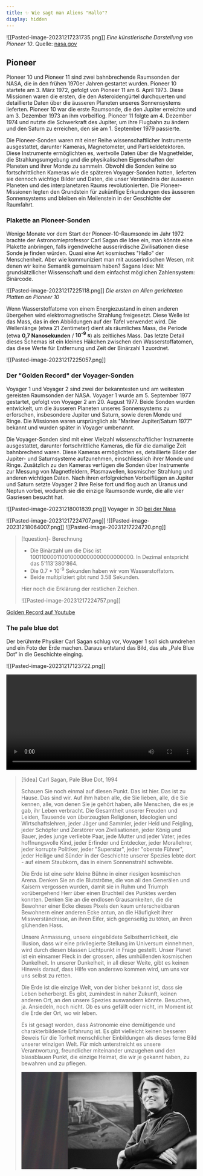 ```yaml
---
title: ✨ Wie sagt man Aliens "Hallo"?
display: hidden
---
```

![[Pasted-image-20231217231735.png]]
*Eine künstlerische Darstellung von Pioneer 10*. Quelle: [nasa.gov](https://science.nasa.gov/mission/pioneer-10/)

## Pioneer

Pioneer 10 und Pioneer 11 sind zwei bahnbrechende Raumsonden der NASA, die in den frühen 1970er Jahren gestartet wurden. Pioneer 10 startete am 3. März 1972, gefolgt von Pioneer 11 am 6. April 1973. Diese Missionen waren die ersten, die den Asteroidengürtel durchquerten und detaillierte Daten über die äusseren Planeten unseres Sonnensystems lieferten. Pioneer 10 war die erste Raumsonde, die den Jupiter erreichte und am 3. Dezember 1973 an ihm vorbeiflog. Pioneer 11 folgte am 4. Dezember 1974 und nutzte die Schwerkraft des Jupiter, um ihre Flugbahn zu ändern und den Saturn zu erreichen, den sie am 1. September 1979 passierte.

Die Pioneer-Sonden waren mit einer Reihe wissenschaftlicher Instrumente ausgestattet, darunter Kameras, Magnetometer, und Partikeldetektoren. Diese Instrumente ermöglichten es, wertvolle Daten über die Magnetfelder, die Strahlungsumgebung und die physikalischen Eigenschaften der Planeten und ihrer Monde zu sammeln. Obwohl die Sonden keine so fortschrittlichen Kameras wie die späteren Voyager-Sonden hatten, lieferten sie dennoch wichtige Bilder und Daten, die unser Verständnis der äusseren Planeten und des interplanetaren Raums revolutionierten. Die Pioneer-Missionen legten den Grundstein für zukünftige Erkundungen des äusseren Sonnensystems und bleiben ein Meilenstein in der Geschichte der Raumfahrt.
### Plakette an Pioneer-Sonden

Wenige Monate vor dem Start der Pioneer-10-Raumsonde im Jahr 1972 brachte der Astronomieprofessor Carl Sagan die Idee ein, man könnte eine Plakette anbringen, falls irgendwelche ausserirdische Zivilisationen diese Sonde je finden würden. Quasi eine Art kosmisches "Hallo" der Menschenheit. Aber wie kommuniziert man mit ausserirdischen Wesen, mit denen wir keine Semantik gemeinsam haben? Sagans Idee: Mit grundsätzllicher Wissenschaft und dem einfachst möglichen Zahlensystem: Binärcode.

![[Pasted-image-20231217225118.png]]
*Die ersten an Alien gerichteten Platten an Pioneer 10*

Wenn Wasserstoffatome von einem Energiezustand in einen anderen übergehen wird elektromagnetische Strahlung freigesetzt. Diese Welle ist das Mass, das in den Abbildungen auf der Tafel verwendet wird. Die Wellenlänge (etwa 21 Zentimeter) dient als räumliches Mass, die Periode (etwa **0,7 Nanosekunden** / **10<sup>-9</sup> s**) als zeitliches Mass. Das letzte Detail dieses Schemas ist ein kleines Häkchen zwischen den Wasserstoffatomen, das diese Werte für Entfernung und Zeit der Binärzahl 1 zuordnet.

![[Pasted-image-20231217225057.png]]
### Der "Golden Record" der Voyager-Sonden

Voyager 1 und Voyager 2 sind zwei der bekanntesten und am weitesten gereisten Raumsonden der NASA. Voyager 1 wurde am 5. September 1977 gestartet, gefolgt von Voyager 2 am 20. August 1977. Beide Sonden wurden entwickelt, um die äusseren Planeten unseres Sonnensystems zu erforschen, insbesondere Jupiter und Saturn, sowie deren Monde und Ringe. Die Missionen waren ursprünglich als "Mariner Jupiter/Saturn 1977" bekannt und wurden später in Voyager umbenannt.

<Youtube id="lbl_4TnPIGM" />

Die Voyager-Sonden sind mit einer Vielzahl wissenschaftlicher Instrumente ausgestattet, darunter fortschrittliche Kameras, die für die damalige Zeit bahnbrechend waren. Diese Kameras ermöglichten es, detaillierte Bilder der Jupiter- und Saturnsysteme aufzunehmen, einschliesslich ihrer Monde und Ringe. Zusätzlich zu den Kameras verfügen die Sonden über Instrumente zur Messung von Magnetfeldern, Plasmawellen, kosmischer Strahlung und anderen wichtigen Daten. Nach ihren erfolgreichen Vorbeiflügen an Jupiter und Saturn setzte Voyager 2 ihre Reise fort und flog auch an Uranus und Neptun vorbei, wodurch sie die einzige Raumsonde wurde, die alle vier Gasriesen besucht hat.

![[Pasted-image-20231218001839.png]]
Voyager in 3D [bei der Nasa](https://voyager.jpl.nasa.gov/mission/spacecraft/interactive.php)

![[Pasted-image-20231217224707.png]]
![[Pasted-image-20231218064007.png]]
![[Pasted-image-20231217224720.png]]

> [!question]- Berechnung
> 
> - Die Binärzahl um die Disc ist 100110000110010000000000000000000. In Dezimal entspricht das 5\'113\'380\'864.
> - Die 0.7 * 10<sup>-9</sup> Sekunden haben wir vom Wasserstoffatom.
> - Beide multipliziert gibt rund 3.58 Sekunden.
> 
> Hier noch die Erklärung der restlichen Zeichen. 
> 
> ![[Pasted-image-20231217224757.png]]

[Golden Record auf Youtube](https://www.youtube.com/watch?v=ELnn9V01EiI)

### The pale blue dot

Der berühmte Physiker Carl Sagan schlug vor, Voyager 1 soll sich umdrehen und ein Foto der Erde machen. Daraus entstand das Bild, das als „Pale Blue Dot“ in die Geschichte einging.

![[Pasted-image-20231217123722.png]]

<video controls width="100%"><source src="https://v.nostr.build/naDM.mp4" type="video/mp4" /></video>

> [!idea] Carl Sagan, Pale Blue Dot, 1994
> 
> Schauen Sie noch einmal auf diesen Punkt. Das ist hier. Das ist zu Hause. Das sind wir. Auf ihm haben alle, die Sie lieben, alle, die Sie kennen, alle, von denen Sie je gehört haben, alle Menschen, die es je gab, ihr Leben verbracht. Die Gesamtheit unserer Freuden und Leiden, Tausende von überzeugten Religionen, Ideologien und Wirtschaftslehren, jeder Jäger und Sammler, jeder Held und Feigling, jeder Schöpfer und Zerstörer von Zivilisationen, jeder König und Bauer, jedes junge verliebte Paar, jede Mutter und jeder Vater, jedes hoffnungsvolle Kind, jeder Erfinder und Entdecker, jeder Morallehrer, jeder korrupte Politiker, jeder "Superstar", jeder "oberste Führer", jeder Heilige und Sünder in der Geschichte unserer Spezies lebte dort - auf einem Staubkorn, das in einem Sonnenstrahl schwebte.
> 
> Die Erde ist eine sehr kleine Bühne in einer riesigen kosmischen Arena. Denken Sie an die Blutströme, die von all den Generälen und Kaisern vergossen wurden, damit sie in Ruhm und Triumph vorübergehend Herr über einen Bruchteil des Punktes werden konnten. Denken Sie an die endlosen Grausamkeiten, die die Bewohner einer Ecke dieses Pixels den kaum unterscheidbaren Bewohnern einer anderen Ecke antun, an die Häufigkeit ihrer Missverständnisse, an ihren Eifer, sich gegenseitig zu töten, an ihren glühenden Hass.
> 
> Unsere Anmassung, unsere eingebildete Selbstherrlichkeit, die Illusion, dass wir eine privilegierte Stellung im Universum einnehmen, wird durch diesen blassen Lichtpunkt in Frage gestellt. Unser Planet ist ein einsamer Fleck in der grossen, alles umhüllenden kosmischen Dunkelheit. In unserer Dunkelheit, in all dieser Weite, gibt es keinen Hinweis darauf, dass Hilfe von anderswo kommen wird, um uns vor uns selbst zu retten.
> 
> Die Erde ist die einzige Welt, von der bisher bekannt ist, dass sie Leben beherbergt. Es gibt, zumindest in naher Zukunft, keinen anderen Ort, an den unsere Spezies auswandern könnte. Besuchen, ja. Ansiedeln, noch nicht. Ob es uns gefällt oder nicht, im Moment ist die Erde der Ort, wo wir leben.
> 
> Es ist gesagt worden, dass Astronomie eine demütigende und charakterbildende Erfahrung ist. Es gibt vielleicht keinen besseren Beweis für die Torheit menschlicher Einbildungen als dieses ferne Bild unserer winzigen Welt. Für mich unterstreicht es unsere Verantwortung, freundlicher miteinander umzugehen und den blassblauen Punkt, die einzige Heimat, die wir je gekannt haben, zu bewahren und zu pflegen.
> 
> ![Sagan](./attachments/sagan.jpg)
